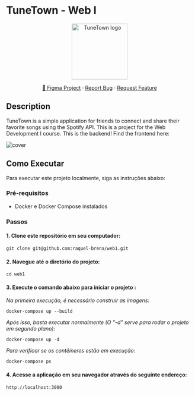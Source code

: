 # TuneTown - Web I

<p align="center">
  <img src="https://github.com/raquel-brena/TuneTown/assets/108936463/03cf6ac1-26af-4b77-853d-7845f42e3695" width="150" title="TuneTown logo">
  <div align="center">
    <a href="https://www.figma.com/file/iVpO60XiZhKMpQHhY1grHQ/TuneTown%2C-web?type=design&node-id=227%3A1116&mode=design&t=xxiYHaZKLoFouYhh-1" title="Figma Project"> 🎨 Figma Project</a> ·
    <a href="https://github.com/raquel-brena/TuneTown/issues" title="Report Bug"> Report Bug</a> ·
    <a href="https://github.com/raquel-brena/TuneTown/issues" title="Request Feature">Request Feature</a>
  </div>
</p>

## Description

TuneTown is a simple application for friends to connect and share their favorite songs using the Spotify API. This is a project for the Web Development I course. This is the backend! Find the frontend here:

![cover](https://github.com/raquel-brena/TuneTown-backend/assets/108936463/4dd0dd80-26fc-42c2-8af7-cfff32b03e6d)


## Como Executar

Para executar este projeto localmente, siga as instruções abaixo:

### Pré-requisitos

- Docker e Docker Compose instalados

### Passos

#### 1. Clone este repositório em seu computador:

```
git clone git@github.com:raquel-brena/web1.git
```

#### 2. Navegue até o diretório do projeto:

```
cd web1
```

#### 3. Execute o comando abaixo para iniciar o projeto :

*Na primeira execução, é necessário construir as imagens:*

```
docker-compose up --build
```
*Após isso, basta executar normalmente (O "-d" serve para rodar o projeto em segundo plano):*
```
docker-compose up -d
```
*Para verificar se os contêineres estão em execução:*
```
docker-compose ps
```

#### 4. Acesse a aplicação em seu navegador através do seguinte endereço:

```
http://localhost:3000
```
